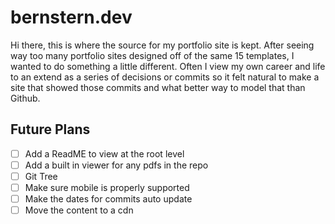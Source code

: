 # bernstern.dev

Hi there, this is where the source for my portfolio site is kept. After seeing way too many portfolio sites designed off of the same 15 templates, I wanted to do something a little different. Often I view my own career and life to an extend as a series of decisions or commits so it felt natural to make a site that showed those commits and what better way to model that than Github.

## Future Plans

- [ ] Add a ReadME to view at the root level
- [ ] Add a built in viewer for any pdfs in the repo
- [ ] Git Tree
- [ ] Make sure mobile is properly supported
- [ ] Make the dates for commits auto update
- [ ] Move the content to a cdn
